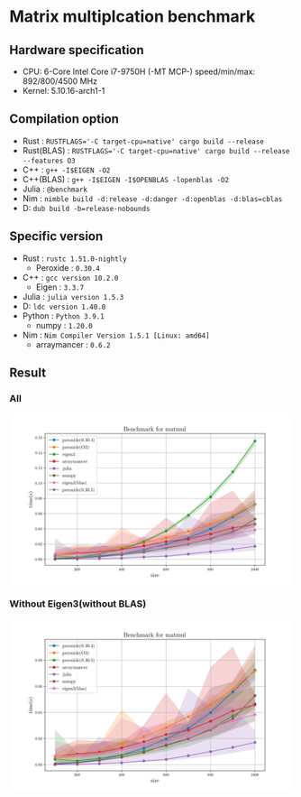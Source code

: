 # Matrix multiplcation benchmark

## Hardware specification

* CPU: 6-Core Intel Core i7-9750H (-MT MCP-) speed/min/max: 892/800/4500 MHz 
* Kernel: 5.10.16-arch1-1

## Compilation option

* Rust : `RUSTFLAGS='-C target-cpu=native' cargo build --release`
* Rust(BLAS) : `RUSTFLAGS='-C target-cpu=native' cargo build --release --features O3`
* C++ : `g++ -I$EIGEN -O2`
* C++(BLAS) : `g++ -I$EIGEN -I$OPENBLAS -lopenblas -O2`
* Julia : `@benchmark`
* Nim : `nimble build -d:release -d:danger -d:openblas -d:blas=cblas`
* D: `dub build -b=release-nobounds`

## Specific version

* Rust : `rustc 1.51.0-nightly`
    * Peroxide : `0.30.4`
* C++ : `gcc version 10.2.0`
    * Eigen : `3.3.7`
* Julia : `julia version 1.5.3`
* D: `ldc version 1.40.0`
* Python : `Python 3.9.1`
    * numpy : `1.20.0`
* Nim : `Nim Compiler Version 1.5.1 [Linux: amd64]`
    * arraymancer : `0.6.2`

## Result

### All

![Plot](plot.png)

### Without Eigen3(without BLAS)

![Plot](plot2.png)
